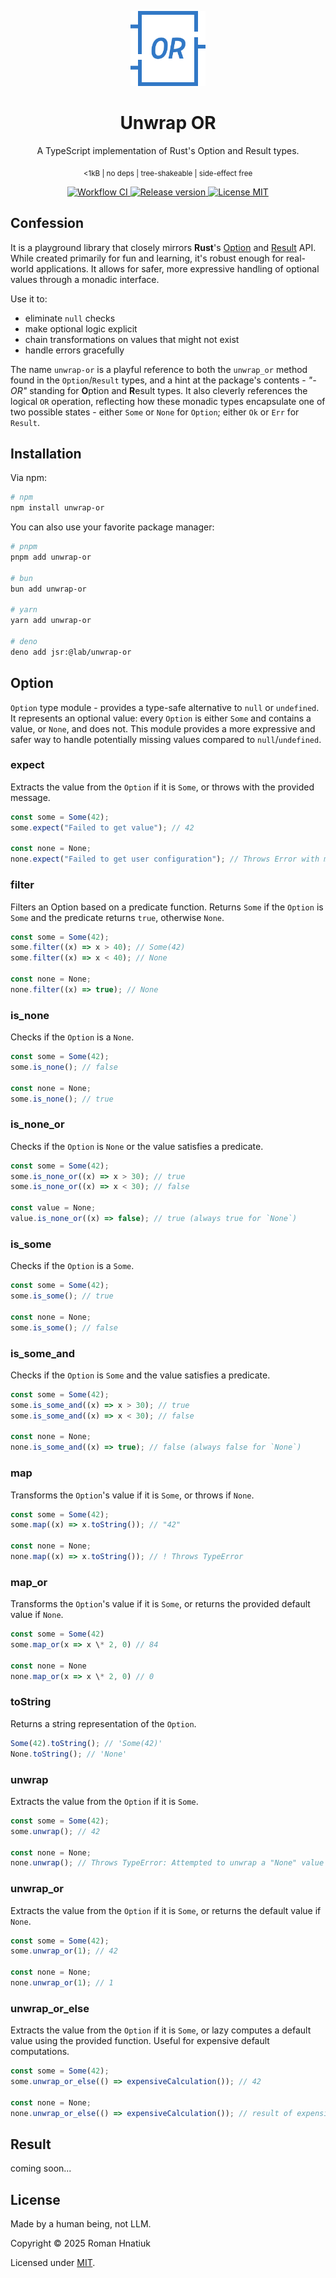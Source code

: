 <p align="center">
    <img src="logo.svg" height=120>
</p>

<h1 align="center">Unwrap OR</h1>

<p align="center">
A TypeScript implementation of Rust's Option and Result types.
</p>

<p align="center">
  <sub>
      <1kB | no deps | tree-shakeable | side-effect free
  </sub>
</p>

<p align="center">
  <a href="https://github.com/hnatiukr/unwrap-or/actions/workflows/workflow.yml">
      <img src="https://img.shields.io/github/actions/workflow/status/hnatiukr/unwrap-or/workflow.yml?color=blue&style=for-the-badge" alt="Workflow CI">
  </a>
   <a href="https://www.npmjs.com/package/unwrap-or">
       <img src="https://img.shields.io/github/v/release/hnatiukr/unwrap-or?color=blue&style=for-the-badge" alt="Release version">
   </a>
  <a href="https://github.com/hnatiukr/unwrap-or/blob/main/LICENSE">
      <img src="https://img.shields.io/github/license/hnatiukr/unwrap-or?color=blue&style=for-the-badge" alt="License MIT">
  </a>
</p>

## Confession

It is a playground library that closely mirrors **Rust**'s [Option](https://doc.rust-lang.org/std/option/enum.Option.html) and [Result](https://doc.rust-lang.org/std/result/enum.Result.html) API. While created primarily for fun and learning, it's robust enough for real-world applications. It allows for safer, more expressive handling of optional values through a monadic interface.

Use it to:

- eliminate `null` checks
- make optional logic explicit
- chain transformations on values that might not exist
- handle errors gracefully

The name `unwrap-or` is a playful reference to both the `unwrap_or` method found in the `Option`/`Result` types, and a hint at the package's contents - _"-OR"_ standing for **O**ption and **R**esult types. It also cleverly references the logical `OR` operation, reflecting how these monadic types encapsulate one of two possible states - either `Some` or `None` for `Option`; either `Ok` or `Err` for `Result`.

## Installation

Via npm:

```sh
# npm
npm install unwrap-or
```

You can also use your favorite package manager:

```sh
# pnpm
pnpm add unwrap-or

# bun
bun add unwrap-or

# yarn
yarn add unwrap-or

# deno
deno add jsr:@lab/unwrap-or
```

## Option

`Option` type module - provides a type-safe alternative to `null` or `undefined`. It represents an optional value: every `Option` is either `Some` and contains a value, or `None`, and does not. This module provides a more expressive and safer way to handle potentially missing values compared to `null`/`undefined`.

### expect

Extracts the value from the `Option` if it is `Some`, or throws with the provided message.

```ts
const some = Some(42);
some.expect("Failed to get value"); // 42

const none = None;
none.expect("Failed to get user configuration"); // Throws Error with message "Failed to get user configuration"
```

### filter

Filters an Option based on a predicate function. Returns `Some` if the `Option` is `Some` and the predicate returns `true`, otherwise `None`.

```ts
const some = Some(42);
some.filter((x) => x > 40); // Some(42)
some.filter((x) => x < 40); // None

const none = None;
none.filter((x) => true); // None
```

### is_none

Checks if the `Option` is a `None`.

```ts
const some = Some(42);
some.is_none(); // false

const none = None;
some.is_none(); // true
```

### is_none_or

Checks if the `Option` is `None` or the value satisfies a predicate.

```ts
const some = Some(42);
some.is_none_or((x) => x > 30); // true
some.is_none_or((x) => x < 30); // false

const value = None;
value.is_none_or((x) => false); // true (always true for `None`)
```

### is_some

Checks if the `Option` is a `Some`.

```ts
const some = Some(42);
some.is_some(); // true

const none = None;
some.is_some(); // false
```

### is_some_and

Checks if the `Option` is `Some` and the value satisfies a predicate.

```ts
const some = Some(42);
some.is_some_and((x) => x > 30); // true
some.is_some_and((x) => x < 30); // false

const none = None;
none.is_some_and((x) => true); // false (always false for `None`)
```

### map

Transforms the `Option`'s value if it is `Some`, or throws if `None`.

```ts
const some = Some(42);
some.map((x) => x.toString()); // "42"

const none = None;
none.map((x) => x.toString()); // ! Throws TypeError
```

### map_or

Transforms the `Option`'s value if it is `Some`, or returns the provided default value if `None`.

```ts
const some = Some(42)
some.map_or(x => x \* 2, 0) // 84

const none = None
none.map_or(x => x \* 2, 0) // 0
```

### toString

Returns a string representation of the `Option`.

```ts
Some(42).toString(); // 'Some(42)'
None.toString(); // 'None'
```

### unwrap

Extracts the value from the `Option` if it is `Some`.

```ts
const some = Some(42);
some.unwrap(); // 42

const none = None;
none.unwrap(); // Throws TypeError: Attempted to unwrap a "None" value
```

### unwrap_or

Extracts the value from the `Option` if it is `Some`, or returns the default value if `None`.

```ts
const some = Some(42);
some.unwrap_or(1); // 42

const none = None;
none.unwrap_or(1); // 1
```

### unwrap_or_else

Extracts the value from the `Option` if it is `Some`, or lazy computes a default value using the provided function. Useful for expensive default computations.

```ts
const some = Some(42);
some.unwrap_or_else(() => expensiveCalculation()); // 42

const none = None;
none.unwrap_or_else(() => expensiveCalculation()); // result of expensiveCalculation()
```

## Result

coming soon...

## License

Made by a human being, not LLM.

Copyright © 2025 Roman Hnatiuk

Licensed under [MIT](./LICENSE).
